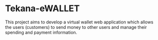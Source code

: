 # Tekana-eWALLET
This project aims to develop a virtual wallet web application which allows the users (customers) to send money to other users and manage their spending and payment information.
